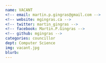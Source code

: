 ```yaml
---
name: VACANT
<!-- email: martin.p.gingras@gmail.com -->
<!-- website: mgingras.ca -->
<!-- twitter: martin_gingras -->
<!-- facebook: Martin.P.Gingras -->
<!-- github: mgingras -->
categories: councillor
dept: Computer Science
img: vacant.jpg
blurb: 
---
```

